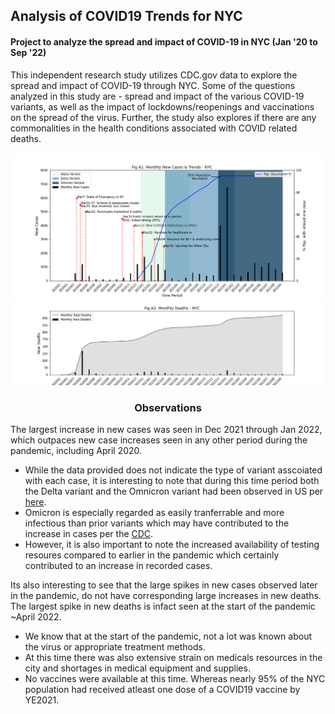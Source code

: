## Analysis of COVID19 Trends for NYC 
#### Project to analyze the spread and impact of COVID-19 in NYC (Jan '20 to Sep '22)

This independent research study utilizes CDC.gov data to explore the spread and impact of COVID-19 through NYC. Some of the questions analyzed in this study are - spread and impact of the various COVID-19 variants, as well as the impact of lockdowns/reopenings and vaccinations on the spread of the virus. Further, the study also explores if there are any commonalities in the health conditions associated with COVID related deaths. 

![MonthlyNewCasesTrends.png](MonthlyNewCasesTrends.png)
![MonthlyDeaths.png](MonthlyDeaths.png)


### <center> Observations</center>

The largest increase in new cases was seen in Dec 2021 through Jan 2022, which outpaces new case increases seen in any other period during the pandemic, including April 2020. 
   - While the data provided does not indicate the type of variant asscoiated with each case, it is interesting to note that during this time period both the Delta variant and the Omnicron variant had been observed in US per [here](https://covariants.org/per-country?region=United+States&country=New+York&variant=20I+%28Alpha%2C+V1%29&variant=21A+%28Delta%29&variant=21I+%28Delta%29&variant=21J+%28Delta%29&variant=21K+%28Omicron%29&variant=21L+%28Omicron%29&variant=22A+%28Omicron%29&variant=22B+%28Omicron%29&variant=22C+%28Omicron%29&variant=22D+%28Omicron%29). 
   - Omicron is especially regarded as easily tranferrable and more infectious than prior variants which may have contributed to the increase in cases per the [CDC](https://www.cdc.gov/coronavirus/2019-ncov/variants/variant-classifications.html). 
   - However, it is also important to note the increased availability of testing resoures compared to earlier in the pandemic which certainly contributed to an increase in recorded cases.


Its also interesting to see that the large spikes in new cases observed later in the pandemic, do not have corresponding large increases in new deaths. The largest spike in new deaths is infact seen at the start of the pandemic ~April 2022.
   - We know that at the start of the pandemic, not a lot was known about the virus or appropriate treatment methods. 
   - At this time there was also extensive strain on medicals resources in the city and shortages in medical equipment and supplies. 
   - No vaccines were available at this time. Whereas nearly 95% of the NYC population had received atleast one dose of a COVID19 vaccine by YE2021.
   
